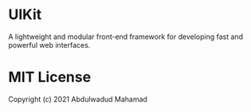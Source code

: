 # UIKit
A lightweight and modular front-end framework for developing fast and powerful web interfaces.

# MIT License

Copyright (c) 2021 Abdulwadud Mahamad
